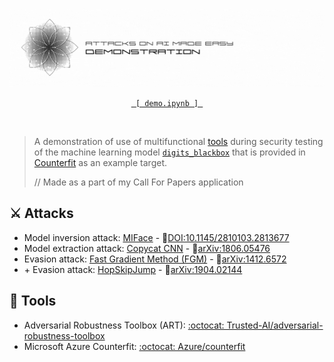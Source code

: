 ![banner](banner.gif)
<p align="center">
	<a href="demo.ipynb"><code> [ demo.ipynb ] </code></a><br>
</p><br>

> A demonstration of use of multifunctional [tools](#-tools) during security testing of the machine learning model [`digits_blackbox`](https://github.com/Azure/counterfit/tree/main/counterfit/targets/digits_blackbox) that is provided in [Counterfit](https://github.com/Azure/counterfit/tree/main/counterfit/targets) as an example target.<br>
> 
> // Made as a part of my Call For Papers application<br>


## ⚔️ Attacks
- Model inversion attack: [MIFace](https://adversarial-robustness-toolbox.readthedocs.io/en/latest/modules/attacks/inference/model_inversion.html#model-inversion-miface) - 🔗[DOI:10.1145/2810103.2813677](https://dl.acm.org/doi/10.1145/2810103.2813677)
- Model extraction attack: [Copycat CNN](https://adversarial-robustness-toolbox.readthedocs.io/en/latest/modules/attacks/extraction.html#copycat-cnn) - 🔗[arXiv:1806.05476](https://arxiv.org/abs/1806.05476)
- Evasion attack: [Fast Gradient Method (FGM)](https://adversarial-robustness-toolbox.readthedocs.io/en/latest/modules/attacks/evasion.html#fast-gradient-method-fgm) - 🔗[arXiv:1412.6572](https://arxiv.org/abs/1412.6572)
- \+ Evasion attack: [HopSkipJump](https://adversarial-robustness-toolbox.readthedocs.io/en/latest/modules/attacks/evasion.html#hopskipjump-attack) - 🔗[arXiv:1904.02144](https://arxiv.org/abs/1904.02144)

## 🔧 Tools
- Adversarial Robustness Toolbox (ART): [:octocat: Trusted-AI/adversarial-robustness-toolbox](https://github.com/Trusted-AI/adversarial-robustness-toolbox)
- Microsoft Azure Counterfit: [:octocat: Azure/counterfit](https://github.com/Azure/counterfit)
